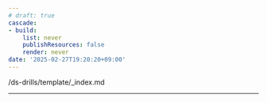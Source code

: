 ```yaml
---
# draft: true
cascade:
- build:
    list: never
    publishResources: false
    render: never
date: '2025-02-27T19:20:20+09:00'
---
```


/ds-drills/template/_index.md

---

